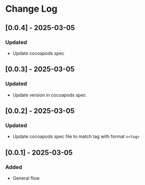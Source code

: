 # Change Log

## [0.0.4] - 2025-03-05

### Updated
- Update cocoapods spec

## [0.0.3] - 2025-03-05

### Updated
- Update version in cocoapods spec

## [0.0.2] - 2025-03-05

### Updated
- Update cocoapods spec file to match tag with format `v<tag>`

## [0.0.1] - 2025-03-05

### Added
- General flow
